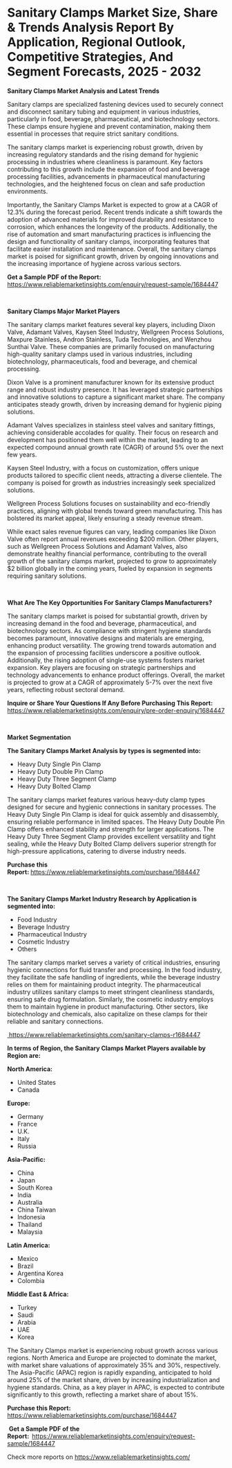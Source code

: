 <p><h1>Sanitary Clamps Market Size, Share & Trends Analysis Report By Application, Regional Outlook, Competitive Strategies, And Segment Forecasts, 2025 - 2032</h1></p><p><strong>Sanitary Clamps Market Analysis and Latest Trends</strong></p>
<p><p>Sanitary clamps are specialized fastening devices used to securely connect and disconnect sanitary tubing and equipment in various industries, particularly in food, beverage, pharmaceutical, and biotechnology sectors. These clamps ensure hygiene and prevent contamination, making them essential in processes that require strict sanitary conditions.</p><p>The sanitary clamps market is experiencing robust growth, driven by increasing regulatory standards and the rising demand for hygienic processing in industries where cleanliness is paramount. Key factors contributing to this growth include the expansion of food and beverage processing facilities, advancements in pharmaceutical manufacturing technologies, and the heightened focus on clean and safe production environments. </p><p>Importantly, the Sanitary Clamps Market is expected to grow at a CAGR of 12.3% during the forecast period. Recent trends indicate a shift towards the adoption of advanced materials for improved durability and resistance to corrosion, which enhances the longevity of the products. Additionally, the rise of automation and smart manufacturing practices is influencing the design and functionality of sanitary clamps, incorporating features that facilitate easier installation and maintenance. Overall, the sanitary clamps market is poised for significant growth, driven by ongoing innovations and the increasing importance of hygiene across various sectors.</p></p>
<p><strong>Get a Sample PDF of the Report:&nbsp;</strong> <a href="https://www.reliablemarketinsights.com/enquiry/request-sample/1684447?utm_campaign=3540&utm_medium=2&utm_source=Github&utm_content=ia&utm_term=10042025&utm_id=sanitary-clamps">https://www.reliablemarketinsights.com/enquiry/request-sample/1684447</a></p>
<p>&nbsp;</p>
<p><strong>Sanitary Clamps Major Market Players</strong></p>
<p><p>The sanitary clamps market features several key players, including Dixon Valve, Adamant Valves, Kaysen Steel Industry, Wellgreen Process Solutions, Maxpure Stainless, Andron Stainless, Tuda Technologies, and Wenzhou Sunthai Valve. These companies are primarily focused on manufacturing high-quality sanitary clamps used in various industries, including biotechnology, pharmaceuticals, food and beverage, and chemical processing.</p><p>Dixon Valve is a prominent manufacturer known for its extensive product range and robust industry presence. It has leveraged strategic partnerships and innovative solutions to capture a significant market share. The company anticipates steady growth, driven by increasing demand for hygienic piping solutions.</p><p>Adamant Valves specializes in stainless steel valves and sanitary fittings, achieving considerable accolades for quality. Their focus on research and development has positioned them well within the market, leading to an expected compound annual growth rate (CAGR) of around 5% over the next few years.</p><p>Kaysen Steel Industry, with a focus on customization, offers unique products tailored to specific client needs, attracting a diverse clientele. The company is poised for growth as industries increasingly seek specialized solutions.</p><p>Wellgreen Process Solutions focuses on sustainability and eco-friendly practices, aligning with global trends toward green manufacturing. This has bolstered its market appeal, likely ensuring a steady revenue stream.</p><p>While exact sales revenue figures can vary, leading companies like Dixon Valve often report annual revenues exceeding $200 million. Other players, such as Wellgreen Process Solutions and Adamant Valves, also demonstrate healthy financial performance, contributing to the overall growth of the sanitary clamps market, projected to grow to approximately $2 billion globally in the coming years, fueled by expansion in segments requiring sanitary solutions.</p></p>
<p>&nbsp;</p>
<p><strong>What Are The Key Opportunities For Sanitary Clamps Manufacturers?</strong></p>
<p><p>The sanitary clamps market is poised for substantial growth, driven by increasing demand in the food and beverage, pharmaceutical, and biotechnology sectors. As compliance with stringent hygiene standards becomes paramount, innovative designs and materials are emerging, enhancing product versatility. The growing trend towards automation and the expansion of processing facilities underscore a positive outlook. Additionally, the rising adoption of single-use systems fosters market expansion. Key players are focusing on strategic partnerships and technology advancements to enhance product offerings. Overall, the market is projected to grow at a CAGR of approximately 5-7% over the next five years, reflecting robust sectoral demand.</p></p>
<p><strong>Inquire or Share Your Questions If Any Before Purchasing This Report:</strong> <a href="https://www.reliablemarketinsights.com/enquiry/pre-order-enquiry/1684447?utm_campaign=3540&utm_medium=2&utm_source=Github&utm_content=ia&utm_term=10042025&utm_id=sanitary-clamps">https://www.reliablemarketinsights.com/enquiry/pre-order-enquiry/1684447</a></p>
<p>&nbsp;</p>
<p><strong>Market Segmentation</strong></p>
<p><strong>The Sanitary Clamps Market Analysis by types is segmented into:</strong></p>
<p><ul><li>Heavy Duty Single Pin Clamp</li><li>Heavy Duty Double Pin Clamp</li><li>Heavy Duty Three Segment Clamp</li><li>Heavy Duty Bolted Clamp</li></ul></p>
<p><p>The sanitary clamps market features various heavy-duty clamp types designed for secure and hygienic connections in sanitary processes. The Heavy Duty Single Pin Clamp is ideal for quick assembly and disassembly, ensuring reliable performance in limited spaces. The Heavy Duty Double Pin Clamp offers enhanced stability and strength for larger applications. The Heavy Duty Three Segment Clamp provides excellent versatility and tight sealing, while the Heavy Duty Bolted Clamp delivers superior strength for high-pressure applications, catering to diverse industry needs.</p></p>
<p><strong>Purchase this Report:&nbsp;</strong><a href="https://www.reliablemarketinsights.com/purchase/1684447?utm_campaign=3540&utm_medium=2&utm_source=Github&utm_content=ia&utm_term=10042025&utm_id=sanitary-clamps">https://www.reliablemarketinsights.com/purchase/1684447</a></p>
<p>&nbsp;</p>
<p><strong>The Sanitary Clamps Market Industry Research by Application is segmented into:</strong></p>
<p><ul><li>Food Industry</li><li>Beverage Industry</li><li>Pharmaceutical Industry</li><li>Cosmetic Industry</li><li>Others</li></ul></p>
<p><p>The sanitary clamps market serves a variety of critical industries, ensuring hygienic connections for fluid transfer and processing. In the food industry, they facilitate the safe handling of ingredients, while the beverage industry relies on them for maintaining product integrity. The pharmaceutical industry utilizes sanitary clamps to meet stringent cleanliness standards, ensuring safe drug formulation. Similarly, the cosmetic industry employs them to maintain hygiene in product manufacturing. Other sectors, like biotechnology and chemicals, also capitalize on these clamps for their reliable and sanitary connections.</p></p>
<p><a href="https://www.reliablemarketinsights.com/sanitary-clamps-r1684447?utm_campaign=3540&utm_medium=2&utm_source=Github&utm_content=ia&utm_term=10042025&utm_id=sanitary-clamps">&nbsp;https://www.reliablemarketinsights.com/sanitary-clamps-r1684447</a></p>
<p><strong>In terms of Region, the Sanitary Clamps Market Players available by Region are:</strong></p>
<p>
    <p> <strong> North America: </strong>
        <ul>
            <li>United States</li>
            <li>Canada</li>
        </ul>
        </p> 
    <p> <strong> Europe: </strong>
        <ul>
            <li>Germany</li>
            <li>France</li>
            <li>U.K.</li>
            <li>Italy</li>
            <li>Russia</li>
        </ul>
        </p> 
    <p> <strong> Asia-Pacific: </strong>
        <ul>
            <li>China</li>
            <li>Japan</li>
            <li>South Korea</li>
            <li>India</li>
            <li>Australia</li>
            <li>China Taiwan</li>
            <li>Indonesia</li>
            <li>Thailand</li>
            <li>Malaysia</li>
        </ul>
        </p> 
    <p> <strong> Latin America: </strong>
        <ul>
            <li>Mexico</li>
            <li>Brazil</li>
            <li>Argentina Korea</li>
            <li>Colombia</li>
        </ul>
        </p> 
    <p> <strong> Middle East & Africa: </strong>
        <ul>
            <li>Turkey</li>
            <li>Saudi</li>
            <li>Arabia</li>
            <li>UAE</li>
            <li>Korea</li>
        </ul>
    </p>
    </p>
<p><p>The Sanitary Clamps market is experiencing robust growth across various regions. North America and Europe are projected to dominate the market, with market share valuations of approximately 35% and 30%, respectively. The Asia-Pacific (APAC) region is rapidly expanding, anticipated to hold around 25% of the market share, driven by increasing industrialization and hygiene standards. China, as a key player in APAC, is expected to contribute significantly to this growth, reflecting a market share of about 15%.</p></p>
<p><strong>Purchase this Report: </strong><a href="https://www.reliablemarketinsights.com/purchase/1684447?utm_campaign=3540&utm_medium=2&utm_source=Github&utm_content=ia&utm_term=10042025&utm_id=sanitary-clamps">https://www.reliablemarketinsights.com/purchase/1684447</a></p>
<p>&nbsp;<strong>Get a Sample PDF of the Report:&nbsp;&nbsp;</strong><a href="https://www.reliablemarketinsights.com/enquiry/request-sample/1684447?utm_campaign=3540&utm_medium=2&utm_source=Github&utm_content=ia&utm_term=10042025&utm_id=sanitary-clamps">https://www.reliablemarketinsights.com/enquiry/request-sample/1684447</a></p>
<p><strong></strong></p>
<p>Check more reports on <a href="https://www.reliablemarketinsights.com/?utm_campaign=3540&utm_medium=2&utm_source=Github&utm_content=ia&utm_term=10042025&utm_id=sanitary-clamps">https://www.reliablemarketinsights.com/</a></p>